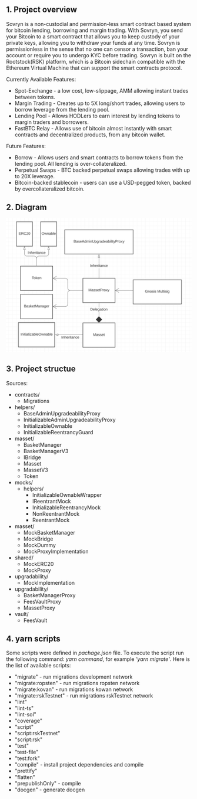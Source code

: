 ## **1. Project overview**
Sovryn is a non-custodial and permission-less smart contract based system for bitcoin lending, borrowing and margin trading. With Sovryn, you send your Bitcoin to a smart contract that allows you to keep custody of your private keys, allowing you to withdraw your funds at any time. Sovryn is permissionless in the sense that no one can censor a transaction, ban your account or require you to undergo KYC before trading.
Sovryn is built on the Rootstock(RSK) platform, which is a Bitcoin sidechain compatible with the Ethereum Virtual Machine that can support the smart contracts protocol.

Currently Available Features: 
- Spot-Exchange - a low cost, low-slippage, AMM allowing instant trades between tokens.
- Margin Trading - Creates up to 5X long/short trades, allowing users to borrow leverage from the lending pool.
- Lending Pool - Allows HODLers to earn interest by lending tokens to margin traders and borrowers.
- FastBTC Relay - Allows use of bitcoin almost instantly with smart contracts and decentralized products, from any bitcoin wallet.
     
Future Features:
- Borrow - Allows users and smart contracts to borrow tokens from the lending pool. All lending is over-collateralized.
- Perpetual Swaps - BTC backed perpetual swaps allowing trades with up to 20X leverage.
- Bitcoin-backed stablecoin - users can use a USD-pegged token, backed by overcollateralized bitcoin.


## **2. Diagram**

<img src="images/UML_diagram.png" />

## **3. Project structue**

Sources:
* contracts/
  - Migrations
* helpers/
  - BaseAdminUpgradeabilityProxy
  - InitializableAdminUpgradeabilityProxy
  - InitializableOwnable
  - InitializableReentrancyGuard
* masset/
  - BasketManager
  - BasketManagerV3
  - IBridge
  - Masset
  - MassetV3
  - Token
* mocks/
  * helpers/
    - InitializableOwnableWrapper
    - IReentrantMock
    - InitializableReentrancyMock
    - NonReentrantMock
    - ReentrantMock
* masset/
  - MockBasketManager
  - MockBridge
  - MockDummy
  - MockProxyImplementation
* shared/
  - MockERC20
  - MockProxy
* upgradability/
  - MockImplementation
* upgradability/
  - BasketManagerProxy
  - FeesVaultProxy
  - MassetProxy
* vault/
  - FeesVault 

## **4. yarn scripts**
Some scripts were defined in _pachage.json_ file. To execute the script run the following command: _yarn command_, for example _'yarn migrate'_. 
Here is the list of available scripts:
-    "migrate" - run migrations development network
-    "migrate:ropsten" - run migrations ropsten network
-    "migrate:kovan" - run migrations kowan network
-    "migrate:rskTestnet" - run migrations rskTestnet network
-    "lint"
-    "lint-ts"
-    "lint-sol"
-    "coverage"
-    "script"
-    "script:rskTestnet"
-    "script:rsk"
-    "test"
-    "test-file"
-    "test:fork"
-    "compile" - install project dependencies and compile
-    "prettify"
-    "flatten"
-    "prepublishOnly" - compile
-    "docgen" - generate docgen
